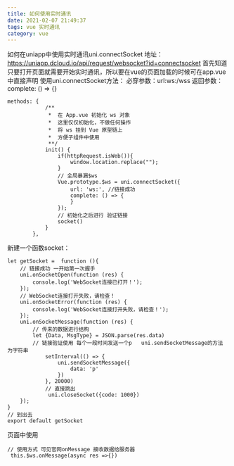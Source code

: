 ```yaml
---
title: 如何使用实时通讯
date: 2021-02-07 21:49:37
tags: vue 实时通讯
category: vue
---
```

如何在uniapp中使用实时通讯uni.connectSocket 地址：https://uniapp.dcloud.io/api/request/websocket?id=connectsocket
首先知道只要打开页面就需要开始实时通讯，所以要在vue的页面加载的时候可在app.vue中直接声明
使用uni.connectSocket方法：
    必穿参数：url:ws:/wss
    返回参数：complete: () => {}
    
```shell
methods: {
            /**
             *  在 App.vue 初始化 ws 对象
             *  这里仅仅初始化，不做任何操作
             *  将 ws 挂到 Vue 原型链上
             *  方便子组件中使用
             **/
            init() {
                if(httpRequest.isWeb()){
                    window.location.replace("");
                }
                // 全局暴漏$ws
                Vue.prototype.$ws = uni.connectSocket({
                    url: 'ws:', //链接成功
                    complete: () => {
                    }
                });
                // 初始化之后进行 验证链接
                socket()
            }
        },
```
新建一个函数socket：
```shell
let getSocket =  function (){
    // 链接成功 一开始第一次握手
    uni.onSocketOpen(function (res) {
        console.log('WebSocket连接已打开！');
    });
    // WebSocket连接打开失败，请检查！
    uni.onSocketError(function (res) {
        console.log('WebSocket连接打开失败，请检查！');
    });
    uni.onSocketMessage(function (res) {
        // 传来的数据进行结构
        let {Data, MsgType} = JSON.parse(res.data)
        // 链接验证使用 每个一段时间发送一个p   uni.sendSocketMessage的方法 为字符串
            setInterval(() => {
                uni.sendSocketMessage({
                    data: 'p'
                })
            }, 20000)
            // 直接跳出
             uni.closeSocket({code: 1000})
    });
}
// 到出去
export default getSocket
```
页面中使用
```shell
// 使用方式 可见官网onMessage 接收数据给服务器
 this.$ws.onMessage(async res =>{})
```
